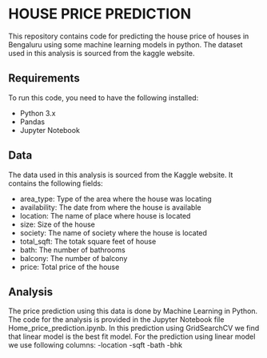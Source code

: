 # **HOUSE PRICE PREDICTION**
This repository contains code for predicting the house price of houses in Bengaluru using some machine learning models in python.  The dataset used in this analysis is sourced from the kaggle website.
## **Requirements**
To run this code, you need to have the following installed:

- Python 3.x
- Pandas
- Jupyter Notebook
## Data
The data used in this analysis is sourced from the Kaggle website. It contains the following fields:
- area_type: Type of the area where the house was locating
- availability: The date from where the house is available
- location: The name of place where house is located
- size:  Size of the house
- society: The name of society where the house is located
- total_sqft: The totak square feet of house
- bath: The number of bathrooms
- balcony:  The number of balcony
- price: Total price of the house
## Analysis
The price prediction using this data is done by Machine Learning in Python.  The code for the analysis is provided in the Jupyter Notebook file Home_price_prediction.ipynb.
In this prediction using GridSearchCV we find that linear model is the best fit model.
For the prediction using linear model we use following columns:
-location
-sqft
-bath
-bhk




